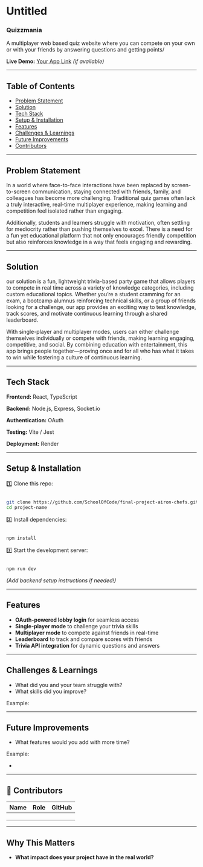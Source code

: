 # Untitled

### Quizzmania

A multiplayer web based quiz website where you can compete on your own or with your friends by answering questions and getting points/

**Live Demo:** [Your App Link](https://your-app.com/) *(if available)*

---

## Table of Contents

- [Problem Statement](https://www.notion.so/1acac7bab6af8057bedbc79dac2e8c18?pvs=21)
- [Solution](https://www.notion.so/1acac7bab6af8057bedbc79dac2e8c18?pvs=21)
- [Tech Stack](https://www.notion.so/1acac7bab6af8057bedbc79dac2e8c18?pvs=21)
- [Setup & Installation](https://www.notion.so/1acac7bab6af8057bedbc79dac2e8c18?pvs=21)
- [Features](https://www.notion.so/1acac7bab6af8057bedbc79dac2e8c18?pvs=21)
- [Challenges & Learnings](https://www.notion.so/1acac7bab6af8057bedbc79dac2e8c18?pvs=21)
- [Future Improvements](https://www.notion.so/1acac7bab6af8057bedbc79dac2e8c18?pvs=21)
- [Contributors](https://www.notion.so/1acac7bab6af8057bedbc79dac2e8c18?pvs=21)

---

## Problem Statement

In a world where face-to-face interactions have been replaced by screen-to-screen communication, staying connected with friends, family, and colleagues has become more challenging. Traditional quiz games often lack a truly interactive, real-time multiplayer experience, making learning and competition feel isolated rather than engaging.

Additionally, students and learners struggle with motivation, often settling for mediocrity rather than pushing themselves to excel. There is a need for a fun yet educational platform that not only encourages friendly competition but also reinforces knowledge in a way that feels engaging and rewarding.

---

## Solution

our solution is a fun, lightweight trivia-based party game that allows players to compete in real time across a variety of knowledge categories, including custom educational topics. Whether you’re a student cramming for an exam, a bootcamp alumnus reinforcing technical skills, or a group of friends looking for a challenge, our app provides an exciting way to test knowledge, track scores, and motivate continuous learning through a shared leaderboard.

With single-player and multiplayer modes, users can either challenge themselves individually or compete with friends, making learning engaging, competitive, and social. By combining education with entertainment, this app brings people together—proving once and for all who has what it takes to win while fostering a culture of continuous learning.

---

## Tech Stack

 **Frontend:** React, TypeScript 

 **Backend:** Node.js, Express, Socket.io

**Authentication:** OAuth 

**Testing:** Vite / Jest

**Deployment:** Render

---

## Setup & Installation

1️⃣ Clone this repo:

```bash

git clone https://github.com/SchoolOfCode/final-project-airon-chefs.git
cd project-name

```

2️⃣ Install dependencies:

```bash

npm install

```

3️⃣ Start the development server:

```bash

npm run dev

```

*(Add backend setup instructions if needed!)*

---

## Features

- **OAuth-powered lobby login** for seamless access
- **Single-player mode** to challenge your trivia skills
- **Multiplayer mode** to compete against friends in real-time
- **Leaderboard** to track and compare scores with friends
- **Trivia API integration** for dynamic questions and answers

---

## Challenges & Learnings

- What did you and your team struggle with?
- What skills did you improve?

Example:

> 
> 

---

## Future Improvements

- What features would you add with more time?

Example:

- 

---

## 👥 Contributors

| Name | Role | GitHub |
| --- | --- | --- |
|  |  |  |
|  |  |  |
|  |  |  |

---

## Why This Matters

- **What impact does your project have in the real world?**
